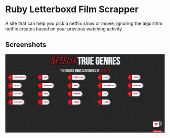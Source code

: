 # Ruby Letterboxd Film Scrapper
 A site that can help you pick a netflix show or movie, ignoring the algorithm netflix creates based on your previous watching activity.

## Screenshots

![Homepage](./screenshots/homepage.png "Homepage")

